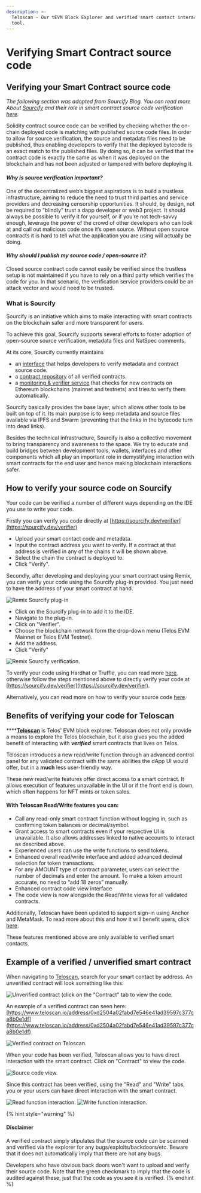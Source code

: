 ```yaml
---
description: >-
  Teloscan - Our tEVM Block Explorer and verified smart contact interaction
  tool.
---
```


# Verifying Smart Contract source code

## Verifying your Smart Contract source code

_The following section was adopted from Sourcify Blog. You can read more About_ [_Sourcify_](https://sourcify.dev) _and their role in smart contract source code verification_ [_here_](https://blog.soliditylang.org/2020/06/25/sourcify-faq/)_._

Solidity contract source code can be verified by checking whether the on-chain deployed code is matching with published source code files. In order to allow for source verification, the source and metadata files need to be published, thus enabling developers to verify that the deployed bytecode is an exact match to the published files. By doing so, it can be verified that the contract code is exactly the same as when it was deployed on the blockchain and has not been adjusted or tampered with before deploying it.

#### _Why is source verification important?_

One of the decentralized web’s biggest aspirations is to build a trustless infrastructure, aiming to reduce the need to trust third parties and service providers and decreasing censorship opportunities. It should, by design, not be required to “blindly” trust a dapp developer or web3 project. It should always be possible to verify it for yourself, or if you’re not tech-savvy enough, leverage the power of the crowd of other developers who can look at and call out malicious code once it’s open source. Without open source contracts it is hard to tell what the application you are using will actually be doing.&#x20;

#### _Why should I publish my source code / open-source it?_ <a href="#why-should-i-publish-my-source-code--open-source-it" id="why-should-i-publish-my-source-code--open-source-it"></a>

Closed source contract code cannot easily be verified since the trustless setup is not maintained if you have to rely on a third party which verifies the code for you. In that scenario, the verification service providers could be an attack vector and would need to be trusted.

### What is Sourcify

Sourcify is an initiative which aims to make interacting with smart contracts on the blockchain safer and more transparent for users.

To achieve this goal, Sourcify supports several efforts to foster adoption of open-source source verification, metadata files and NatSpec comments.

At its core, Sourcify currently maintains

* an [interface](https://sourcify.dev) that helps developers to verify metadata and contract source code.
* a [contract repository](https://repo.sourcify.dev) of all verified contracts.
* a [monitoring & verifier service](https://github.com/ethereum/sourcify) that checks for new contracts on Ethereum blockchains (mainnet and testnets) and tries to verify them automatically.

Sourcify basically provides the base layer, which allows other tools to be built on top of it. Its main purpose is to keep metadata and source files available via IPFS and Swarm (preventing that the links in the bytecode turn into dead links).

Besides the technical infrastructure, Sourcify is also a collective movement to bring transparency and awareness to the space. We try to educate and build bridges between development tools, wallets, interfaces and other components which all play an important role in demystifying interaction with smart contracts for the end user and hence making blockchain interactions safer.

## How to verify your source code on Sourcify

Your code can be verified a number of different ways depending on the IDE you use to write your code.&#x20;

Firstly you can verify you code directly at [https://sourcify.dev/verifier](https://sourcify.dev/verifier)

* Upload your smart contact code and metadata.
* Input the contract address you want to verify. If a contract at that address is verified in any of the chains it will be shown above.
* Select the chain the contract is deployed to.
* Click "Verify".

Secondly, after developing and deploying your smart contract using Remix, you can verify your code using the Sourcify plug-in provided. You just need to have the address of your smart contract at hand.&#x20;

![Remix Sourcify plug-in](../../.gitbook/assets/Sourcify.png)

* Click on the Sourcify plug-in to add it to the IDE.
* Navigate to the plug-in.
* Click on "Verifier".
* Choose the blockchain network form the drop-down menu (Telos EVM Mainnet or Telos EVM Testnet).
* Add the address.
* Click "Verify"

![Remix Sourcify verification.](<../../.gitbook/assets/Screenshot 2022-04-14 at 16.46.52.png>)

To verify your code using Hardhat or Truffle, you can read more [here](https://docs.sourcify.dev/docs/how-to-verify/), otherwise follow the steps mentioned above to directly verify your code at [https://sourcify.dev/verifier](https://sourcify.dev/verifier).

Alternatively, you can read more on how to verify your source code [here](https://help.telos.net/evm/how-to-verify-a-contract-on-telos-evm?from\_search=86541452).

## Benefits of verifying your code for Teloscan

****[**Teloscan**](https://www.teloscan.io) is Telos' EVM block explorer. Teloscan does not only provide a means to explore the Telos blockchain, but it also gives you the added benefit of interacting with _**verified**_ smart contracts that lives on Telos.

Teloscan introduces a new read/write function through an advanced control panel for any validated contract with the same abilities the dApp UI would offer, but in a **much** less user-friendly way.&#x20;

These new read/write features offer direct access to a smart contract. It allows execution of features unavailable in the UI or if the front end is down, which often happens for NFT mints or token sales.

#### With Teloscan Read/Write features you can:

* Call any read-only smart contract function without logging in, such as confirming token balances or decimal/symbol.
* Grant access to smart contracts even if your respective UI is unavailable. It also allows addresses linked to native accounts to interact as described above.
* Experienced users can use the write functions to send tokens.
* Enhanced overall read/write interface and added advanced decimal selection for token transactions.
* For any AMOUNT type of contract parameter, users can select the number of decimals and enter the amount. To make a token amount accurate, no need to “add 18 zeros” manually.
* Enhanced contract code view interface
* The code view is now alongside the Read/Write views for all validated contracts.

Additionally, Teloscan have been updated to support sign-in using Anchor and MetaMask. To read more about this and how it will benefit users, click [here](https://www.telos.net/news/telos-core-developers-shares-updates).

These features mentioned above are only available to verified smart contacts.&#x20;

## **Example of a verified / unverified smart contract**

When navigating to [Teloscan](https://www.teloscan.io), search for your smart contact by address. An unverified contract will look something like this:

![Unverified contract (click on the "Contract" tab to view the code.](<../../.gitbook/assets/Screenshot 2022-04-14 at 16.31.39.png>)

An example of a verified contract can seen here: [https://www.teloscan.io/address/0xd2504a02fabd7e546e41ad39597c377ca8b0e1df](https://www.teloscan.io/address/0xd2504a02fabd7e546e41ad39597c377ca8b0e1df)

![Verified contract on Teloscan.](<../../.gitbook/assets/Screenshot 2022-04-14 at 16.27.20.png>)

When your code has been verified, Teloscan allows you to have direct interaction with the smart contract. Click on "Contract" to view the code.

![Source code view.](<../../.gitbook/assets/Screenshot 2022-04-14 at 16.27.30 (1).png>)

Since this contract has been verified, using the "Read" and "Write" tabs, you or your users can have direct interaction with the smart contract.

![Read function interaction.](<../../.gitbook/assets/Screenshot 2022-04-14 at 16.27.37.png>) ![Write function interaction.](<../../.gitbook/assets/Screenshot 2022-04-14 at 16.27.45 (1).png>)

{% hint style="warning" %}
#### Disclaimer

A verified contract simply stipulates that the source code can be scanned and verified via the explorer for any bugs/exploits/backdoors/etc. Beware that it does not automatically imply that there are not any bugs.&#x20;

Developers who have obvious back doors won't want to upload and verify their source code. Note that the green checkmark to imply that the code is audited against these, just that the code as you see it is verified.
{% endhint %}
